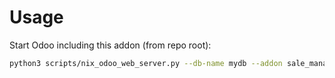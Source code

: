 # Usage

Start Odoo including this addon (from repo root):

```bash
python3 scripts/nix_odoo_web_server.py --db-name mydb --addon sale_management
```
